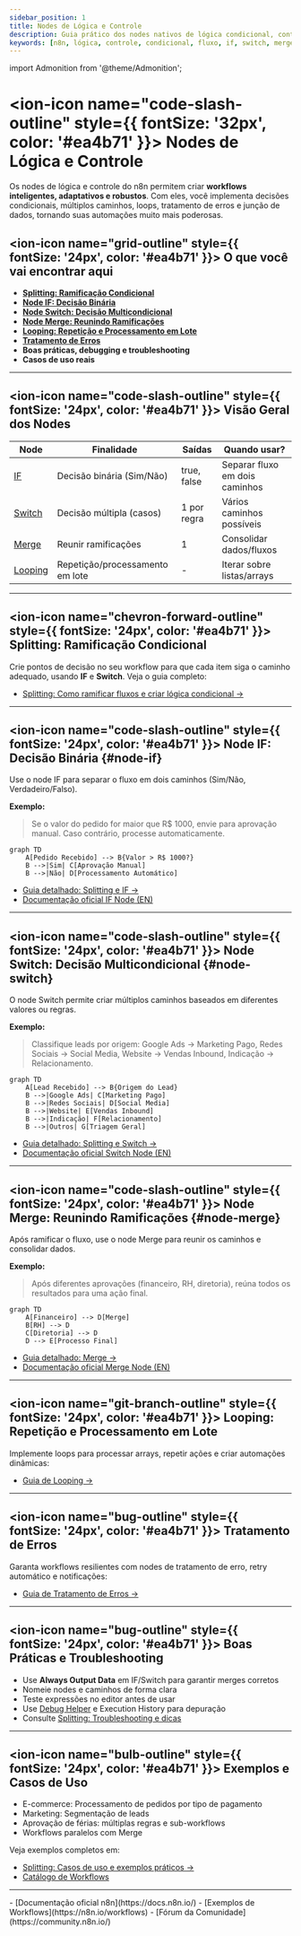 ```yaml
---
sidebar_position: 1
title: Nodes de Lógica e Controle
description: Guia prático dos nodes nativos de lógica condicional, controle de fluxo, splitting, merging, looping e tratamento de erros no n8n
keywords: [n8n, lógica, controle, condicional, fluxo, if, switch, merge, loop, erro]
---
```


import Admonition from '@theme/Admonition';

# <ion-icon name="code-slash-outline" style={{ fontSize: '32px', color: '#ea4b71' }}></ion-icon> Nodes de Lógica e Controle

Os nodes de lógica e controle do n8n permitem criar **workflows inteligentes, adaptativos e robustos**. Com eles, você implementa decisões condicionais, múltiplos caminhos, loops, tratamento de erros e junção de dados, tornando suas automações muito mais poderosas.

## <ion-icon name="grid-outline" style={{ fontSize: '24px', color: '#ea4b71' }}></ion-icon> O que você vai encontrar aqui

- **[Splitting: Ramificação Condicional](../../../logica-e-dados/01-flow-logic/splitting)**
- **[Node IF: Decisão Binária](#node-if)**
- **[Node Switch: Decisão Multicondicional](#node-switch)**
- **[Node Merge: Reunindo Ramificações](#node-merge)**
- **[Looping: Repetição e Processamento em Lote](../../../logica-e-dados/01-flow-logic/looping)**
- **[Tratamento de Erros](../../../logica-e-dados/01-flow-logic/error-handling)**
- **Boas práticas, debugging e troubleshooting**
- **Casos de uso reais**

---

## <ion-icon name="code-slash-outline" style={{ fontSize: '24px', color: '#ea4b71' }}></ion-icon> Visão Geral dos Nodes

| Node         | Finalidade                  | Saídas         | Quando usar?                  |
|--------------|-----------------------------|----------------|-------------------------------|
| [IF](#node-if)      | Decisão binária (Sim/Não)      | true, false    | Separar fluxo em dois caminhos |
| [Switch](#node-switch)  | Decisão múltipla (casos)        | 1 por regra    | Vários caminhos possíveis      |
| [Merge](#node-merge)   | Reunir ramificações             | 1              | Consolidar dados/fluxos        |
| [Looping](../../../logica-e-dados/01-flow-logic/looping)   | Repetição/processamento em lote | -              | Iterar sobre listas/arrays      |

---

## <ion-icon name="chevron-forward-outline" style={{ fontSize: '24px', color: '#ea4b71' }}></ion-icon> Splitting: Ramificação Condicional

Crie pontos de decisão no seu workflow para que cada item siga o caminho adequado, usando **IF** e **Switch**. Veja o guia completo:

- [Splitting: Como ramificar fluxos e criar lógica condicional →](../../../logica-e-dados/01-flow-logic/splitting)

---

## <ion-icon name="code-slash-outline" style={{ fontSize: '24px', color: '#ea4b71' }}></ion-icon> Node IF: Decisão Binária {#node-if}

Use o node IF para separar o fluxo em dois caminhos (Sim/Não, Verdadeiro/Falso).

**Exemplo:**
> Se o valor do pedido for maior que R$ 1000, envie para aprovação manual. Caso contrário, processe automaticamente.

```mermaid
graph TD
    A[Pedido Recebido] --> B{Valor > R$ 1000?}
    B -->|Sim| C[Aprovação Manual]
    B -->|Não| D[Processamento Automático]
```

- [Guia detalhado: Splitting e IF →](../../../logica-e-dados/01-flow-logic/splitting)
- [Documentação oficial IF Node (EN)](https://docs.n8n.io/integrations/builtin/core-nodes/n8n-nodes-base.if/)

---

## <ion-icon name="code-slash-outline" style={{ fontSize: '24px', color: '#ea4b71' }}></ion-icon> Node Switch: Decisão Multicondicional {#node-switch}

O node Switch permite criar múltiplos caminhos baseados em diferentes valores ou regras.

**Exemplo:**
> Classifique leads por origem: Google Ads → Marketing Pago, Redes Sociais → Social Media, Website → Vendas Inbound, Indicação → Relacionamento.

```mermaid
graph TD
    A[Lead Recebido] --> B{Origem do Lead}
    B -->|Google Ads| C[Marketing Pago]
    B -->|Redes Sociais| D[Social Media]
    B -->|Website| E[Vendas Inbound]
    B -->|Indicação| F[Relacionamento]
    B -->|Outros| G[Triagem Geral]
```

- [Guia detalhado: Splitting e Switch →](../../../logica-e-dados/01-flow-logic/splitting)
- [Documentação oficial Switch Node (EN)](https://docs.n8n.io/integrations/builtin/core-nodes/n8n-nodes-base.switch/)

---

## <ion-icon name="code-slash-outline" style={{ fontSize: '24px', color: '#ea4b71' }}></ion-icon> Node Merge: Reunindo Ramificações {#node-merge}

Após ramificar o fluxo, use o node Merge para reunir os caminhos e consolidar dados.

**Exemplo:**
> Após diferentes aprovações (financeiro, RH, diretoria), reúna todos os resultados para uma ação final.

```mermaid
graph TD
    A[Financeiro] --> D[Merge]
    B[RH] --> D
    C[Diretoria] --> D
    D --> E[Processo Final]
```

- [Guia detalhado: Merge →](../../../logica-e-dados/01-flow-logic/merging)
- [Documentação oficial Merge Node (EN)](https://docs.n8n.io/integrations/builtin/core-nodes/n8n-nodes-base.merge/)

---

## <ion-icon name="git-branch-outline" style={{ fontSize: '24px', color: '#ea4b71' }}></ion-icon> Looping: Repetição e Processamento em Lote

Implemente loops para processar arrays, repetir ações e criar automações dinâmicas:

- [Guia de Looping →](../../../logica-e-dados/01-flow-logic/looping)

---

## <ion-icon name="bug-outline" style={{ fontSize: '24px', color: '#ea4b71' }}></ion-icon> Tratamento de Erros

Garanta workflows resilientes com nodes de tratamento de erro, retry automático e notificações:

- [Guia de Tratamento de Erros →](../../../logica-e-dados/01-flow-logic/error-handling)

---

## <ion-icon name="bug-outline" style={{ fontSize: '24px', color: '#ea4b71' }}></ion-icon> Boas Práticas e Troubleshooting

- Use **Always Output Data** em IF/Switch para garantir merges corretos
- Nomeie nodes e caminhos de forma clara
- Teste expressões no editor antes de usar
- Use [Debug Helper](/integracoes/builtin-nodes/core-nodes/debug-helper) e Execution History para depuração
- Consulte [Splitting: Troubleshooting e dicas](../../../logica-e-dados/01-flow-logic/splitting#troubleshooting-problemas-comuns)

---

## <ion-icon name="bulb-outline" style={{ fontSize: '24px', color: '#ea4b71' }}></ion-icon> Exemplos e Casos de Uso

- E-commerce: Processamento de pedidos por tipo de pagamento
- Marketing: Segmentação de leads
- Aprovação de férias: múltiplas regras e sub-workflows
- Workflows paralelos com Merge

Veja exemplos completos em:

- [Splitting: Casos de uso e exemplos práticos →](../../../logica-e-dados/01-flow-logic/splitting#casos-de-uso-comuns)
- [Catálogo de Workflows](/catalogo)

---

<Admonition type="info" title="Recursos Oficiais e Comunidade">
- [Documentação oficial n8n](https://docs.n8n.io/)
- [Exemplos de Workflows](https://n8n.io/workflows)
- [Fórum da Comunidade](https://community.n8n.io/)
</Admonition>
